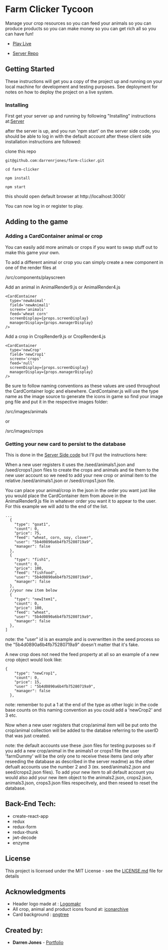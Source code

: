# Farm Clicker Tycoon

Manage your crop resources so you can feed your animals so you can produce products so you can make money so you can get rich all so you can have fun! 

* [Play Live](https://farmclickertycoon.herokuapp.com/)

* [Server Repo](https://github.com/darrenrjones/farm-clicker-server)


## Getting Started

These instructions will get you a copy of the project up and running on your local machine for development and testing purposes. See deployment for notes on how to deploy the project on a live system.

### Installing

First get your server up and running by following "Installing" instructions at:[Server](https://github.com/darrenrjones/farm-clicker-server)

after the server is up, and you run 'npm start' on the server side code, you should be able to log in with the default account after these client side installation instructions are followed:

clone this repo

```
git@github.com:darrenrjones/farm-clicker.git
```

```
cd farm-clicker
```

```
npm install
```

```
npm start
```

this should open default browser at http://localhost:3000/

You can now log in or register to play. 

## Adding to the game

### Adding a CardContainer animal or crop

You can easily add more animals or crops if you want to swap stuff out to make this game your own.

To add a different animal or crop you can simply create a new <CardContainer /> component in one of the render files at 

/src/components/playscreen

Add an animal in AnimalRender9.js or AnimalRender4.js

```
<CardContainer
  type='newAnimal'
  field='newAnimal1'
  screen='animals'
  feed='wheat corn'
  screenDisplay={props.screenDisplay}
  managerDisplay={props.managerDisplay}
/>
```

Add a crop in CropRender9.js or CropRender4.js

```
<CardContainer
  type='newCrop'
  field='newCrop1'
  screen='crops'
  feed='null'
  screenDisplay={props.screenDisplay}
  managerDisplay={props.managerDisplay}
/>
```

Be sure to follow naming conventions as these values are used throughout the CardContainer logic and elsewhere. CardContainer.js will use the type name as the image source to generate the icons in game so find your image png file and put it in the respective images folder:

/src/images/animals

or

/src/images/crops

### Getting your new card to persist to the database

This is done in the [Server Side code](https://github.com/darrenrjones/farm-clicker-server) but I'll put the instructions here:

When a new user registers it uses the /seed/animals1.json and /seed/crops1.json files to create the crops and animals and tie them to the new user account so we need to add your new crop or animal item to the relative /seed/animals1.json or /seed/crops1.json file.

You can place your animal/crop in the json in the order you want just like you would place the CardContainer item from above in the AnimalRender9.js file in whatever order you want it to appear to the user. For this example we will add to the end of the list.

```
...
  {
    "type": "goat1",
    "count": 0,
    "price": 75,
    "feed": "wheat, corn, soy, clover",
    "user": "5b4d0890a6b4fb75280719a9",
    "manager": false
  },
  {
    "type": "fish1",
    "count": 0,
    "price": 100,
    "feed": "fishfood",
    "user": "5b4d0890a6b4fb75280719a9",
    "manager": false
  },
  //your new item below
  {
    "type": "newItem1",
    "count": 0,
    "price": 100,
    "feed": "wheat",
    "user": "5b4d0890a6b4fb75280719a9", 
    "manager": false
  },
]
```

note: the "user" id is an example and is overwritten in the seed process so the "5b4d0890a6b4fb75280719a9" doesn't matter that it's fake.

A new crop does not need the feed property at all so an example of a new crop object would look like: 

```
{
    "type": "newCrop1",
    "count": 0,
    "price": 15,
    "user" : "5b4d0890a6b4fb75280719a9",
    "manager": false
  },
```

note: remember to put a 1 at the end of the type as other logic in the code base counts on this naming convention as you could add a 'newCrop2' and 3 etc.

Now when a new user registers that crop/animal item will be put onto the crop/animal collection will be added to the databse referring to the userID that was just created.

note: the default accounts use these .json files for testing purposes so if you add a new crop/animal in the animals1 or crops1 file the user 'farmDummy' will be the only one to receive these items (and only after reseeding the database as described in the server readme) as the other defualt accounts use the number 2 and 3 (ex. seed/animals2.json and seed/crops2.json files). To add your new item to all default account you would also add your new item object to the animals2.json, crops2.json, animals3.json, crops3.json files respecitvely, and then reseed to reset the database. 


## Back-End Tech:
- create-react-app
- redux
- redux-form
- redux-thunk
- jwt-decode
- enzyme

## License

This project is licensed under the MIT License - see the [LICENSE.md](LICENSE.md) file for details

## Acknowledgments

* Header logo made at : [Logomakr](https://logomakr.com/)
* All crop, animal and product icons found at: [iconarchive](http://www.iconarchive.com/) 
* Card background : [pngtree](https://pngtree.com/free-grass-png?)


## Created by: 

* **Darren Jones** - [Portfolio](https://DarrenRaymondJones.com)
